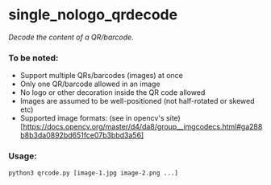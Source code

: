# single_nologo_qrdecode
*Decode the content of a QR/barcode.*

### To be noted:
- Support multiple QRs/barcodes (images) at once
- Only one QR/barcode allowed in an image
- No logo or other decoration inside the QR code allowed
- Images are assumed to be well-positioned (not half-rotated or skewed etc)
- Supported image formats: (see in opencv's site)[https://docs.opencv.org/master/d4/da8/group__imgcodecs.html#ga288b8b3da0892bd651fce07b3bbd3a56]

### Usage:
`python3 qrcode.py [image-1.jpg image-2.png ...]`
